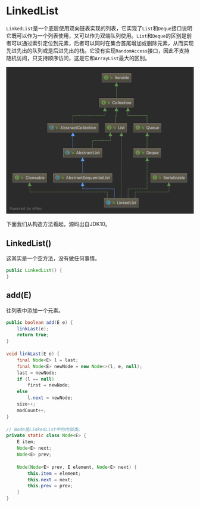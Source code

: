 # LinkedList

`LinkedList`是一个底层使用双向链表实现的列表，它实现了`List`和`Deque`接口说明它既可以作为一个列表使用，又可以作为双端队列使用。`List`和`Deque`的区别是前者可以通过索引定位到元素，后者可以同时在集合首尾增加或删除元素，从而实现先进先出的队列或是后进先出的栈。它没有实现`RandomAccess`接口，因此不支持随机访问，只支持顺序访问，这是它和`ArrayList`最大的区别。

![](resources/linkedlist_1.png)

下面我们从构造方法看起，源码出自JDK10。

## LinkedList()

这其实是一个空方法，没有做任何事情。

```java
public LinkedList() {
}
```

## add(E)

往列表中添加一个元素。

```java
public boolean add(E e) {
    linkLast(e);
    return true;
}

void linkLast(E e) {
    final Node<E> l = last;
    final Node<E> newNode = new Node<>(l, e, null);
    last = newNode;
    if (l == null)
        first = newNode;
    else
        l.next = newNode;
    size++;
    modCount++;
}

// Node是LinkedList中的内部类。
private static class Node<E> {
    E item;
    Node<E> next;
    Node<E> prev;

    Node(Node<E> prev, E element, Node<E> next) {
        this.item = element;
        this.next = next;
        this.prev = prev;
    }
}
```
